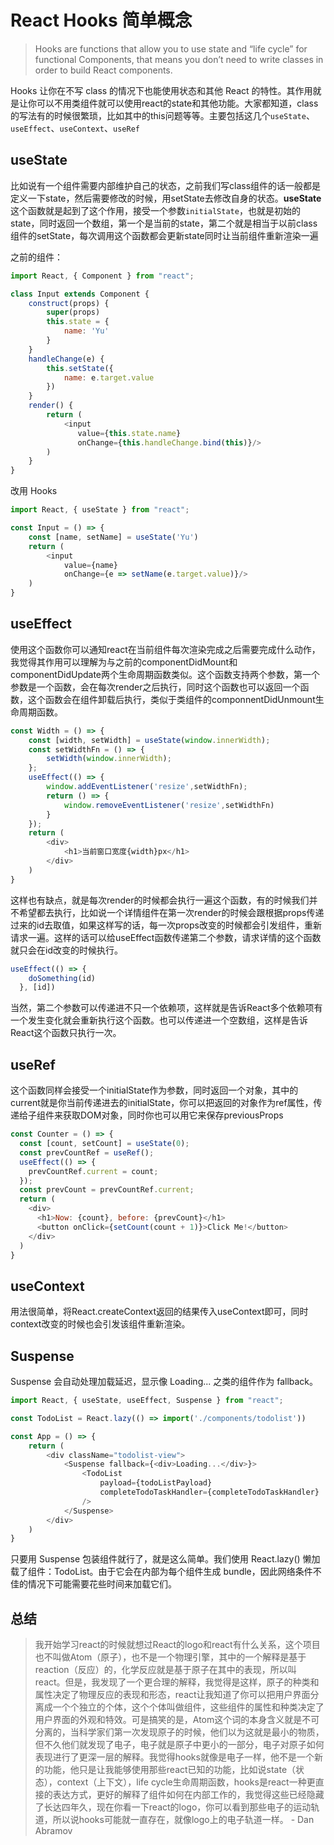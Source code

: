 # React Hooks 简单概念

> Hooks are functions that allow you to use state and “life cycle” for functional Components, that means you don’t need to write classes in order to build React components.

Hooks 让你在不写 class 的情况下也能使用状态和其他 React 的特性。其作用就是让你可以不用类组件就可以使用react的state和其他功能。大家都知道，class的写法有的时候很繁琐，比如其中的this问题等等。主要包括这几个`useState`、`useEffect`、`useContext`、`useRef`

## useState

比如说有一个组件需要内部维护自己的状态，之前我们写class组件的话一般都是定义一下state，然后需要修改的时候，用setState去修改自身的状态。**useState**这个函数就是起到了这个作用，接受一个参数`initialState`，也就是初始的state，同时返回一个数组，第一个是当前的state，第二个就是相当于以前class组件的setState，每次调用这个函数都会更新state同时让当前组件重新渲染一遍

之前的组件：

```javascript
import React, { Component } from "react";

class Input extends Component {
    construct(props) {
        super(props)
        this.state = {
            name: 'Yu'
        }
    }
    handleChange(e) {
        this.setState({
            name: e.target.value
        })
    }
    render() {
        return (
            <input
               value={this.state.name}
               onChange={this.handleChange.bind(this)}/>
        )
    }
}
```

改用 Hooks

```javascript
import React, { useState } from "react";

const Input = () => {
    const [name, setName] = useState('Yu')
    return (
        <input
            value={name}
            onChange={e => setName(e.target.value)}/>
    )
}
```

## useEffect

使用这个函数你可以通知react在当前组件每次渲染完成之后需要完成什么动作，我觉得其作用可以理解为与之前的componentDidMount和componentDidUpdate两个生命周期函数类似。这个函数支持两个参数，第一个参数是一个函数，会在每次render之后执行，同时这个函数也可以返回一个函数，这个函数会在组件卸载后执行，类似于类组件的componnentDidUnmount生命周期函数。

```javascript
const Width = () => {
    const [width, setWidth] = useState(window.innerWidth);
    const setWidthFn = () => {
        setWidth(window.innerWidth);
    };
    useEffect(() => {
        window.addEventListener('resize',setWidthFn);
        return () => {
            window.removeEventListener('resize',setWidthFn)
        }
    });
    return (
        <div>
            <h1>当前窗口宽度{width}px</h1>
        </div>
    )
}
```

这样也有缺点，就是每次render的时候都会执行一遍这个函数，有的时候我们并不希望都去执行，比如说一个详情组件在第一次render的时候会跟根据props传递过来的id去取值，如果这样写的话，每一次props改变的时候都会引发组件，重新请求一遍。这样的话可以给useEffect函数传递第二个参数，请求详情的这个函数就只会在id改变的时候执行。

```javascript
useEffect(() => {
    doSomething(id)
  }, [id])
```

当然，第二个参数可以传递进不只一个依赖项，这样就是告诉React多个依赖项有一个发生变化就会重新执行这个函数。也可以传递进一个空数组，这样是告诉React这个函数只执行一次。

## useRef

这个函数同样会接受一个initialState作为参数，同时返回一个对象，其中的current就是你当前传递进去的initialState，你可以把返回的对象作为ref属性，传递给子组件来获取DOM对象，同时你也可以用它来保存previousProps

```javascript
const Counter = () => {
  const [count, setCount] = useState(0);
  const prevCountRef = useRef();
  useEffect(() => {
    prevCountRef.current = count;
  });
  const prevCount = prevCountRef.current;
  return (
    <div>
      <h1>Now: {count}, before: {prevCount}</h1>
      <button onClick={setCount(count + 1)}>Click Me!</button>  
    </div>
  )
}
```

## useContext

用法很简单，将React.createContext返回的结果传入useContext即可，同时context改变的时候也会引发该组件重新渲染。

## Suspense

Suspense 会自动处理加载延迟，显示像 Loading... 之类的组件作为 fallback。

```javascript
import React, { useState, useEffect, Suspense } from "react";

const TodoList = React.lazy(() => import('./components/todolist'))

const App = () => {
    return (
        <div className="todolist-view">
            <Suspense fallback={<div>Loading...</div>}>
                <TodoList
                    payload={todoListPayload}
                    completeTodoTaskHandler={completeTodoTaskHandler}
                />
            </Suspense>
        </div>
    )
}
```

只要用 Suspense 包装组件就行了，就是这么简单。我们使用 React.lazy() 懒加载了组件：TodoList。由于它会在内部为每个组件生成 bundle，因此网络条件不佳的情况下可能需要花些时间来加载它们。

## 总结

> 我开始学习react的时候就想过React的logo和react有什么关系，这个项目也不叫做Atom（原子），也不是一个物理引擎，其中的一个解释是基于reaction（反应）的，化学反应就是基于原子在其中的表现，所以叫react。但是，我发现了一个更合理的解释，我觉得是这样，原子的种类和属性决定了物理反应的表现和形态，react让我知道了你可以把用户界面分离成一个个独立的个体，这个个体叫做组件，这些组件的属性和种类决定了用户界面的外观和特效。可是搞笑的是，Atom这个词的本身含义就是不可分离的，当科学家们第一次发现原子的时候，他们以为这就是最小的物质，但不久他们就发现了电子，电子就是原子中更小的一部分，电子对原子如何表现进行了更深一层的解释。我觉得hooks就像是电子一样，他不是一个新的功能，他只是让我能够使用那些react已知的功能，比如说state（状态），context（上下文），life cycle生命周期函数，hooks是react一种更直接的表达方式，更好的解释了组件如何在内部工作的，我觉得这些已经隐藏了长达四年久，现在你看一下react的logo，你可以看到那些电子的运动轨道，所以说hooks可能就一直存在，就像logo上的电子轨道一样。 - Dan Abramov
